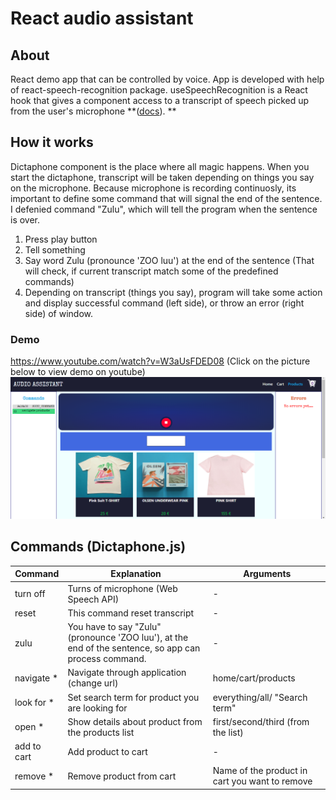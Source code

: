 # React audio assistant 


## About

React demo app that can be controlled by voice. App is developed with help of react-speech-recognition package. useSpeechRecognition is a React hook that gives a component access to a transcript of speech picked up from the user's microphone  **([docs](https://www.npmjs.com/package/react-speech-recognition)). **

  
 
 
## How it works

Dictaphone component is the place where all magic happens. When you start the dictaphone, transcript will be taken depending on things you say on the microphone. Because microphone is recording continuosly, its important to define some command that will signal the end of the sentence.
I defenied command "Zulu", which will tell the program when the sentence is over.

 
1. Press play button     
2. Tell something
3. Say word Zulu (pronounce 'ZOO luu') at the end of the sentence (That will check, if current transcript match some of the predefined commands)
4. Depending on transcript (things you say), program will take some action and display successful command (left side), or throw an error (right side) of window.

### Demo 
https://www.youtube.com/watch?v=W3aUsFDED08 (Click on the picture below to view demo on youtube)
[![LOOK AT THE PICTURE](https://github.com/svire/ReactAudioAssistant/blob/master/src/assets/navigateproducts.png)](https://www.youtube.com/watch?v=W3aUsFDED08)

## Commands (Dictaphone.js)

Command | Explanation | Arguments
------------ | -------------  | ------------- 
turn off | Turns of microphone (Web Speech API)| -
reset | This command reset transcript| -
zulu | You have to say "Zulu" (pronounce 'ZOO luu'), at the end of the sentence, so app can process command.| -
navigate * | Navigate through application (change url)| home/cart/products
look for * | Set search term for product you are looking for| everything/all/ "Search term"
open * | Show details about product from the products list | first/second/third (from the list)
add to cart | Add product to cart  | -
remove * | Remove product from cart | Name of the product in cart you want to remove



 

